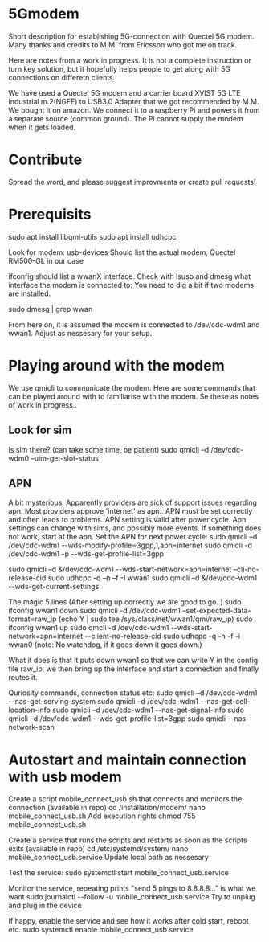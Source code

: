 # 5Gmodem
Short description for establishing 5G-connection with Quectel 5G modem.
Many thanks and credits to M.M. from Ericsson who got me on track.

Here are notes from a work in progress. It is not a complete instruction or turn key solution, but it hopefully helps people to get along with 5G connections on differetn clients.

We have used a Quectel 5G modem and a carrier board XVIST 5G LTE Industrial m.2(NGFF) to USB3.0 Adapter that we got recommended by M.M. We bought it on amazon.
We connect it to a raspberry Pi and powers it from a separate source (common ground). The Pi cannot supply the modem when it gets loaded.

# Contribute
Spread the word, and please suggest improvments or create pull requests!

# Prerequisits
sudo apt install libqmi-utils
sudo apt install udhcpc

Look for modem:
usb-devices
Should list the actual modem, Quectel RM500-GL in our case

ifconfig should list a wwanX interface. Check with lsusb and dmesg what interface the modem is connected to: You need to dig a bit if two modems are installed.

sudo dmesg  | grep wwan

From here on, it is assumed the modem is connected to /dev/cdc-wdm1 and wwan1. Adjust as nessesary for your setup.

# Playing around with the modem
We use qmicli to communicate the modem. Here are some commands that can be played around with to familiarise with the modem. Se these as notes of work in progress..

## Look for sim
Is sim there? (can take some time, be patient)
sudo qmicli –d /dev/cdc-wdm0 –uim-get-slot-status
## APN
A bit mysterious. Apparently providers are sick of support issues regarding apn. Most providers approve 'internet' as apn..
APN must be set correctly and often leads to problems. APN setting is valid after power cycle. Apn settings can change with sims, and possibly more events. If something does not work, start at the apn.
Set the APN for next power cycle:
sudo qmicli –d /dev/cdc-wdm1 --wds-modify-profile=3gpp,1,apn=internet
sudo  qmicli -d /dev/cdc-wdm1 -p --wds-get-profile-list=3gpp



sudo qmicli –d &/dev/cdc-wdm1 --wds-start-network=apn=internet –cli-no-release-cid
sudo udhcpc -q –n –f -I wwan1
sudo qmicli –d &/dev/cdc-wdm1 --wds-get-current-settings

The magic 5 lines (After setting up correctly we are good to go..)
sudo ifconfig wwan1 down
sudo qmicli -d /dev/cdc-wdm1 –set-expected-data-format=raw_ip (echo Y | sudo tee /sys/class/net/wwan1/qmi/raw_ip)
sudo ifconfig wwan1 up
sudo qmcli -d /dev/cdc-wdm1 --wds-start-network=apn=internet --client-no-release-cid
sudo udhcpc -q -n -f -i wwan0     (note: No watchdog, if it goes down it goes down.)

What it does is that it puts down wwan1 so that we can write Y in the config file raw_ip, we then bring up the interface and start a connection and finally routes it.

Quriosity commands, connection status etc:
sudo qmicli –d /dev/cdc-wdm1 --nas-get-serving-system
sudo qmicli –d /dev/cdc-wdm1 --nas-get-cell-location-info
sudo qmicli –d /dev/cdc-wdm1 --nas-get-signal-info
sudo qmicli –d /dev/cdc-wdm1 --wds-get-profile-list=3gpp
sudo qmicli --nas-network-scan

# Autostart and maintain connection with usb modem
Create a script mobile_connect_usb.sh that connects and monitors the connection (available in repo)
cd /installation/modem/
nano mobile_connect_usb.sh
Add execution rights
chmod 755 mobile_connect_usb.sh

Create a service that runs the scripts and restarts as soon as the scripts exits (available in repo)
cd /etc/systemd/system/
nano mobile_connect_usb.service
Update local path as nessesary

Test the service:
sudo systemctl start mobile_connect_usb.service

Monitor the service, repeating prints "send 5 pings to 8.8.8.8…" is what we want
sudo journalctl --follow -u mobile_connect_usb.service
Try to unplug and plug in the device

If happy, enable the service and see how it works after cold start, reboot etc.
sudo systemctl enable mobile_connect_usb.service

